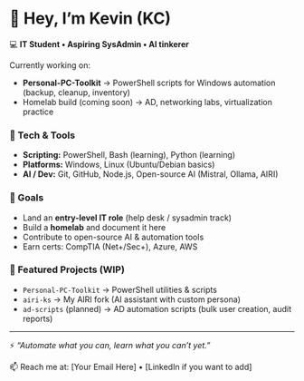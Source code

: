 # 👋 Hey, I’m Kevin (KC)

💻 **IT Student • Aspiring SysAdmin • AI tinkerer**

Currently working on:
- **Personal-PC-Toolkit** → PowerShell scripts for Windows automation (backup, cleanup, inventory)
- Homelab build (coming soon) → AD, networking labs, virtualization practice

### 🔧 Tech & Tools
- **Scripting:** PowerShell, Bash (learning), Python (learning)
- **Platforms:** Windows, Linux (Ubuntu/Debian basics)
- **AI / Dev:** Git, GitHub, Node.js, Open-source AI (Mistral, Ollama, AIRI)

### 🎯 Goals
- Land an **entry-level IT role** (help desk / sysadmin track)
- Build a **homelab** and document it here
- Contribute to open-source AI & automation tools
- Earn certs: CompTIA (Net+/Sec+), Azure, AWS

### 📂 Featured Projects (WIP)
- `Personal-PC-Toolkit` → PowerShell utilities & scripts
- `airi-ks` → My AIRI fork (AI assistant with custom persona)
- `ad-scripts` (planned) → AD automation scripts (bulk user creation, audit reports)

---

⚡ *“Automate what you can, learn what you can’t yet.”*

📫 Reach me at: [Your Email Here] • [LinkedIn if you want to add]
